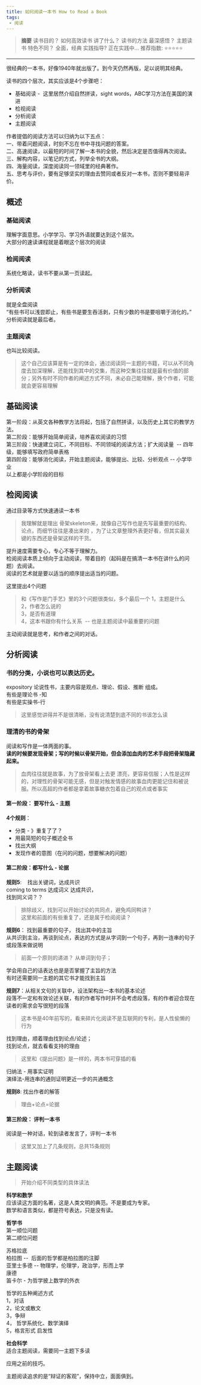 ```yaml
---
title: 如何阅读一本书 How to Read a Book
tags:
 - 阅读 
---
```


> **摘要**
> 读书目的？ 如何高效读书
> 讲了什么？ 读书的方法
> 最深感悟？ 主题读书
> 特色不同？ 全面，经典
> 实践指导?  正在实践中...
> 推荐指数:  ⭐️⭐️⭐⭐️⭐️ ️ 
---

很经典的一本书，好像1940年就出版了。到今天仍然再版，足以说明其经典。  

读书的四个层次，其实应该是4个步骤吧：  
* 基础阅读 -  这里居然介绍自然拼读，sight words，ABC学习方法在美国的演进
* 检视阅读
* 分析阅读
* 主题阅读

作者提倡的阅读方法可以归纳为以下五点：  
一、带着问题阅读，时刻不忘在书中寻找问题的答案。  
二、高速阅读，以最短的时间了解一本书的全貌，然后决定是否值得再次阅读。  
三、解构内容，以笔记的方式，列举全书的大纲。  
四、海量阅读，深度阅读同一领域里的经典著作。  
五、思考与评价，要有足够坚实的理由去赞同或者反对一本书，否则不要轻易评价。  

  
## 概述
### 基础阅读
理解字面意思。小学学习、学习外语就要达到这个层次。  
大部分的速读课程就是着眼这个层次的阅读  

### 检阅阅读

系统化略读，读书不要从第一页读起。  

### 分析阅读

就是全盘阅读  
“有些书可以浅尝即止，有些书是要生吞活剥，只有少数的书是要咀嚼于消化的。”  
分析阅读就是最后者。  

### 主题阅读

也叫比较阅读。  
> 这个自己应该算是有一定的体会，通过阅读同一主题的书籍，可以从不同角度去加深理解，还能找到其中的交集，而这种交集往往就是最有价值的部分；另外有时不同作者的阐述方式不同，未必自己能理解，换个作者，可能就会更容易理解

## 基础阅读

第一阶段：从英文各种教学方法将起，包括了自然拼读，以及历史上其它的教学方法。  
第二阶段：能够开始简单阅读，培养喜欢阅读的习惯  
第三阶段：快速建立词汇，不同目标、不同领域的阅读方法；扩大阅读量  -- 四年级，能够填写政府简单表格  
第四阶段：能够消化阅读，开始主题阅读，能够提出、比较、分析观点 -- 小学毕业  
以上都是小学阶段的目标  

## 检阅阅读

通过目录等方式快速通读一本书  
>我理解就是理出 骨架skeleton来，就像自己写作也是先写最重要的结构、论点，而细节往往是凑出来的 ，为了让文章整理外表更好看，但其实最关键的东西还是骨架这样的干货。

提升速度需要专心，专心不等于理解力。  
检阅阅读本质上倾向于主动阅读，带着目的（起码是在搞清一本书在讲什么的问题）去阅读。  
阅读的艺术就是要以适当的顺序提出适当的问题。  

这里提出4个问题  
>和《写作是门手艺》里的3个问题很类似，多个最后一个
1，主题是什么  
2，作者怎么说的  
3，是否有道理  
4，这本书跟你有什么关系  -- 也是主题阅读中最重要的问题  

主动阅读就是思考，和作者之间的对话。  

## 分析阅读  

### 书的分类，小说也可以表达历史。  

expository 论说性书，主要内容是观点、理论、假设、推断 组成。  
有些是理论书 -知  
有些是实操书-行  
> 这里感觉讲得并不是很清晰，没有说清楚到底不同的书该怎么读  

### 理清的书的骨架  

阅读和写作是一体两面的事。  
**读的时候要发现骨架；写的时候以骨架开始，但会添加血肉的艺术手段把骨架隐藏起来。**  
>血肉往往就是故事，为了放骨架看上去更 漂亮，更容易信服；人性是这样的，对理性的骨架可能无感，但是对触发情感的故事血肉更能记住和被说服。所以高超的作者都是拿着故事糖衣包着自己的观点或者事实

#### 第一阶段： 要写什么 - 主题
**4个规则**：  

* 分类 - 》重复了了？  
* 用最简短的句子概述全书
* 找出大纲
* 发现作者的意图（在问的问题，想要解决的问题）

#### 第二阶段：都写什么 - 论据
**规则5**:    找出关键词，达成共识  
coming to terms 达成词义 达成共识，  
找到同义词？？  
>排除歧义，找到可以开始讨论的共同点，避免鸡同鸭讲？  
>这里和前面的有些重复了，还是属于检阅阅读？

**规则6**： 找到最重要的句子， 找出其中的主旨  
从共识到主治，再谈到论点，表达的方式是从字词到一个句子，再到一连串的句子或段落来做说明  
> 前面一个原则的递进？ 从单词到句子；  

学会用自己的话表达也是是否掌握了主旨的方法  
有时还需要同一主题的其它书才能找到主旨  

**规则7**：从相关文句的关联中，设法架构出一本书的基本论述  
段落不一定和有效论述关联，有的作者写作时并不会考虑段落，有的作者迎合现在读者的需求会写很短的段落  
> 这本书是40年前写的，看来碎片化阅读不是互联网的专利，是人性偷懒的行为  

找到理由，顺着理由找到论点/论述；  
找到论点，就去看看支持的理由  
> 这里和《提出问题》是一样的，两本书可穿插的看  

归纳法 - 用事实证明  
演绎法-用连串的通则证明更近一步的共通概念  

**规则8**: 找出作者的解答  
> 理由+论点=论据

#### 第三阶段： 评判一本书  
阅读是一种对话，轮到读者发言了，评判一本书  

>这里又加上了几条规则，总共15条规则  

## 主题阅读

> 开始介绍不同类型的具体读法  

**科学和数学**  
应该读这方面的名著，这是人类文明的典范。不是要成为专家。  
数学和语言类似，都是符号表达，只是没有读。  

**哲学书**  
第一顺位问题  
第二顺位问题  

苏格拉底  
柏拉图 --  后面的哲学都是柏拉图的注脚  
亚里士多德 -- 物理学，伦理学，政治学，形而上学  
康德  
笛卡尔 - 为哲学披上数学的外衣  

哲学的五种阐述方式  
1，对话  
2，论文或散文  
3，争辩  
4， 哲学系统化、数学演绎   
5，格言形式 启发性  

**社会科学**  
适合主题阅读，需要同一主题下多读  

应用之前的技巧。  

主题阅读追求的是“辩证的客观”，保持中立，面面俱到。  
